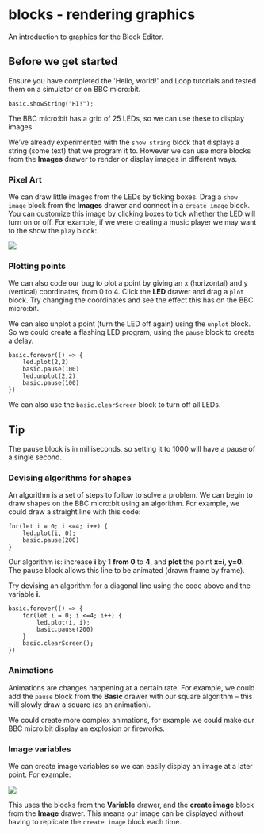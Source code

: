 # blocks - rendering graphics

An introduction to graphics for the Block Editor.

## Before we get started

Ensure you have completed the 'Hello, world!' and Loop tutorials and tested them on a simulator or on BBC micro:bit.

```blocks
basic.showString("HI!");
```

The BBC micro:bit has a grid of 25 LEDs, so we can use these to display images.

We’ve already experimented with the `show string` block that displays a string (some text) that we program it to. However we can use more blocks from the **Images** drawer to render or display images in different ways.

### Pixel Art

We can draw little images from the LEDs by ticking boxes. Drag a `show image` block from the **Images** drawer and connect in a `create image` block. You can customize this image by clicking boxes to tick whether the LED will turn on or off. For example, if we were creating a music player we may want to the show the `play` block:

![](/static/mb/blocks/lessons/graphics-0.png)

### Plotting points

We can also code our bug to plot a point by giving an x (horizontal) and y (vertical) coordinates, from 0 to 4. Click the **LED** drawer and drag a `plot` block. Try changing the coordinates and see the effect this has on the BBC micro:bit.

We can also unplot a point (turn the LED off again) using the `unplot` block. So we could create a flashing LED program, using the `pause` block to create a delay.

```blocks
basic.forever(() => {
    led.plot(2,2)
    basic.pause(100)
    led.unplot(2,2)
    basic.pause(100)
})
```

We can also use the `basic.clearScreen` block to turn off all LEDs.

## Tip

The pause block is in milliseconds, so setting it to 1000 will have a pause of a single second.

### Devising algorithms for shapes

An algorithm is a set of steps to follow to solve a problem. We can begin to draw shapes on the BBC micro:bit using an algorithm. 
For example, we could draw a straight line with this code:

```blocks
for(let i = 0; i <=4; i++) {
    led.plot(i, 0);
    basic.pause(200)
}
```

Our algorithm is: increase **i** by 1 **from 0** to **4**, and **plot** the point **x=i**, **y=0**. The pause block allows this line to be animated (drawn frame by frame).

Try devising an algorithm for a diagonal line using the code above and the variable **i**.
```sim
basic.forever(() => {
    for(let i = 0; i <=4; i++) {
        led.plot(i, i);
        basic.pause(200)
    }
    basic.clearScreen();
})
```

### Animations

Animations are changes happening at a certain rate. For example, we could add the `pause` block from the **Basic** drawer with our square algorithm – this will slowly draw a square (as an animation).

We could create more complex animations, for example we could make our BBC micro:bit display an explosion or fireworks.

### Image variables

We can create image variables so we can easily display an image at a later point. For example:

![](/static/mb/blocks/lessons/graphics-4.png)

This uses the blocks from the **Variable** drawer, and the **create image** block from the **Image** drawer. This means our image can be displayed without having to replicate the `create image` block each time.

